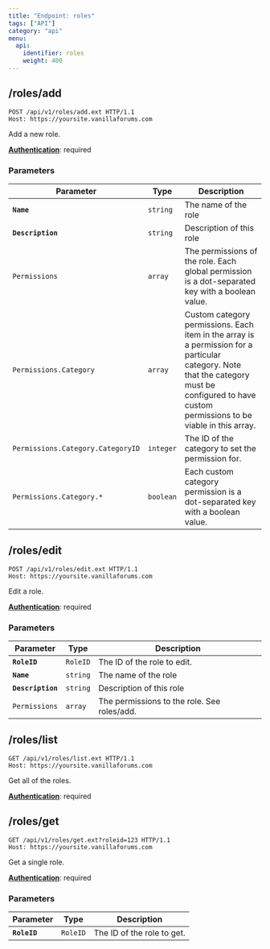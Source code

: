 ```yaml
---
title: "Endpoint: roles"
tags: ["API"]
category: "api"
menu:
  api:
    identifier: roles
    weight: 400
---
```


## /roles/add

```http
POST /api/v1/roles/add.ext HTTP/1.1
Host: https://yoursite.vanillaforums.com
```

Add a new role.

[__Authentication__](../#making-api-calls): required

### Parameters

Parameter                           | Type      | Description
---                                 | ---       | ---
__`Name`__                          | `string`  | The name of the role
__`Description`__                   | `string`  | Description of this role
`Permissions`                       | `array`   | The permissions of the role. Each global permission is a dot-separated key with a boolean value.
`Permissions.Category`              | `array`   | Custom category permissions. Each item in the array is a permission for a particular category. Note that the category must be configured to have custom permissions to be viable in this array.
`Permissions.Category.CategoryID`   | `integer` | The ID of the category to set the permission for.
`Permissions.Category.*`            | `boolean` | Each custom category permission is a dot-separated key with a boolean value.

## /roles/edit

```http
POST /api/v1/roles/edit.ext HTTP/1.1
Host: https://yoursite.vanillaforums.com
```

Edit a role.

[__Authentication__](../#making-api-calls): required

### Parameters

Parameter                           | Type      | Description
---                                 | ---       | ---
__`RoleID`__                        | `RoleID`  | The ID of the role to edit.
__`Name`__                          | `string`  | The name of the role
__`Description`__                   | `string`  | Description of this role
`Permissions`                       | `array`   | The permissions to the role. See roles/add.

## /roles/list

```http
GET /api/v1/roles/list.ext HTTP/1.1
Host: https://yoursite.vanillaforums.com
```

Get all of the roles.

[__Authentication__](../#making-api-calls): required

## /roles/get

```http
GET /api/v1/roles/get.ext?roleid=123 HTTP/1.1
Host: https://yoursite.vanillaforums.com
```

Get a single role.

[__Authentication__](../#making-api-calls): required

### Parameters

Parameter                           | Type      | Description
---                                 | ---       | ---
__`RoleID`__                        | `RoleID`  | The ID of the role to get.